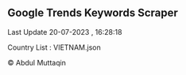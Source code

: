 

## Google Trends Keywords Scraper 
 
Last Update 20-07-2023 , 16:28:18

Country List :
VIETNAM.json



© Abdul Muttaqin 
